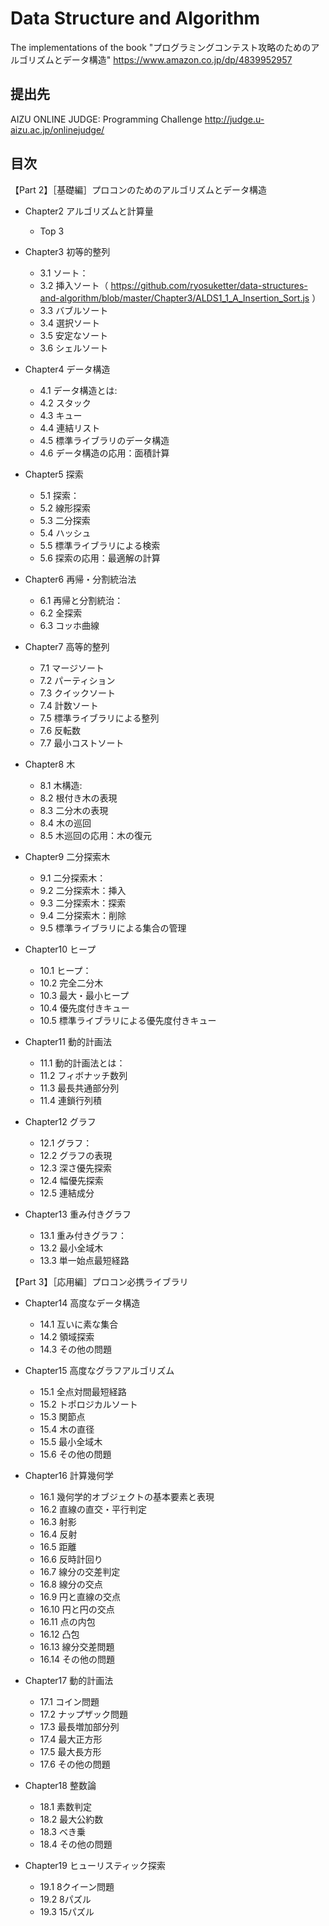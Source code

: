 # Data Structure and Algorithm
The implementations of the book "プログラミングコンテスト攻略のためのアルゴリズムとデータ構造"
https://www.amazon.co.jp/dp/4839952957

## 提出先

AIZU ONLINE JUDGE: Programming Challenge http://judge.u-aizu.ac.jp/onlinejudge/

## 目次

【Part 2】［基礎編］プロコンのためのアルゴリズムとデータ構造

- Chapter2 アルゴリズムと計算量
  - Top 3

- Chapter3 初等的整列
  - 3.1 ソート：
  - 3.2 挿入ソート（ https://github.com/ryosuketter/data-structures-and-algorithm/blob/master/Chapter3/ALDS1_1_A_Insertion_Sort.js ）
  - 3.3 バブルソート
  - 3.4 選択ソート
  - 3.5 安定なソート
  - 3.6 シェルソート

- Chapter4 データ構造
  - 4.1 データ構造とは: 
  - 4.2 スタック
  - 4.3 キュー
  - 4.4 連結リスト
  - 4.5 標準ライブラリのデータ構造
  - 4.6 データ構造の応用：面積計算

- Chapter5 探索
  - 5.1 探索：
  - 5.2 線形探索
  - 5.3 二分探索
  - 5.4 ハッシュ
  - 5.5 標準ライブラリによる検索
  - 5.6 探索の応用：最適解の計算

- Chapter6 再帰・分割統治法
  - 6.1 再帰と分割統治：
  - 6.2 全探索
  - 6.3 コッホ曲線

- Chapter7 高等的整列
  - 7.1 マージソート
  - 7.2 パーティション
  - 7.3 クイックソート
  - 7.4 計数ソート
  - 7.5 標準ライブラリによる整列
  - 7.6 反転数
  - 7.7 最小コストソート

- Chapter8 木
  - 8.1 木構造: 
  - 8.2 根付き木の表現
  - 8.3 二分木の表現
  - 8.4 木の巡回
  - 8.5 木巡回の応用：木の復元

- Chapter9 二分探索木
  - 9.1 二分探索木：
  - 9.2 二分探索木：挿入
  - 9.3 二分探索木：探索
  - 9.4 二分探索木：削除
  - 9.5 標準ライブラリによる集合の管理

- Chapter10 ヒープ
  - 10.1 ヒープ：
  - 10.2 完全二分木
  - 10.3 最大・最小ヒープ
  - 10.4 優先度付きキュー
  - 10.5 標準ライブラリによる優先度付きキュー

- Chapter11 動的計画法
  - 11.1 動的計画法とは：
  - 11.2 フィボナッチ数列
  - 11.3 最長共通部分列
  - 11.4 連鎖行列積

- Chapter12 グラフ
  - 12.1 グラフ：
  - 12.2 グラフの表現
  - 12.3 深さ優先探索
  - 12.4 幅優先探索
  - 12.5 連結成分

- Chapter13 重み付きグラフ
  - 13.1 重み付きグラフ：
  - 13.2 最小全域木
  - 13.3 単一始点最短経路

【Part 3】［応用編］プロコン必携ライブラリ

- Chapter14 高度なデータ構造
  - 14.1 互いに素な集合
  - 14.2 領域探索
  - 14.3 その他の問題

- Chapter15 高度なグラフアルゴリズム
  - 15.1 全点対間最短経路
  - 15.2 トポロジカルソート
  - 15.3 関節点
  - 15.4 木の直径
  - 15.5 最小全域木
  - 15.6 その他の問題

- Chapter16 計算幾何学
  - 16.1 幾何学的オブジェクトの基本要素と表現
  - 16.2 直線の直交・平行判定
  - 16.3 射影
  - 16.4 反射
  - 16.5 距離
  - 16.6 反時計回り
  - 16.7 線分の交差判定
  - 16.8 線分の交点
  - 16.9 円と直線の交点
  - 16.10 円と円の交点
  - 16.11 点の内包
  - 16.12 凸包
  - 16.13 線分交差問題
  - 16.14 その他の問題

- Chapter17 動的計画法
  - 17.1 コイン問題
  - 17.2 ナップザック問題
  - 17.3 最長増加部分列
  - 17.4 最大正方形
  - 17.5 最大長方形
  - 17.6 その他の問題

- Chapter18 整数論
  - 18.1 素数判定
  - 18.2 最大公約数
  - 18.3 べき乗
  - 18.4 その他の問題

- Chapter19 ヒューリスティック探索
  - 19.1 8クイーン問題
  - 19.2 8パズル
  - 19.3 15パズル